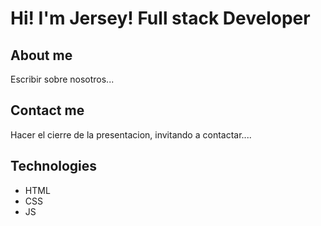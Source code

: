 # Hi! I'm Jersey! Full stack Developer

## About me

Escribir sobre nosotros...

## Contact me

Hacer el cierre de la presentacion, invitando a contactar....

## Technologies

- HTML
- CSS
- JS